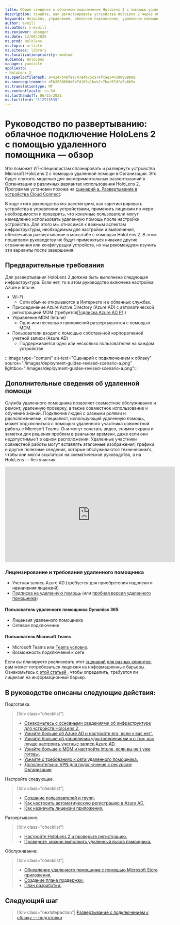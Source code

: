 ```yaml
---
title: Общие сведения о облачном подключении HoloLens 2 с помощью удаленного помощника
description: Узнайте, как регистрировать устройства HoloLens 2 через облачную сеть с помощью удаленного помощника Dynamics 365.
keywords: HoloLens, управление, облачное подключение, удаленное помощник, AAD, Azure AD, MDM, управление мобильными устройствами
author: evmill
ms.author: v-evmill
ms.reviewer: aboeger
ms.date: 12/04/2020
ms.prod: hololens
ms.topic: article
ms.sitesec: library
ms.localizationpriority: medium
audience: HoloLens
manager: yannisle
appliesto:
- HoloLens 2
ms.openlocfilehash: a44247b4afea747e4b75c974fcae344380909989
ms.sourcegitcommit: d5b2080868d6b74169a1bab2c7bad37dfa5a8b5a
ms.translationtype: MT
ms.contentlocale: ru-RU
ms.lasthandoff: 06/25/2021
ms.locfileid: "112923539"
---
```

# <a name="deployment-guide--cloud-connected-hololens-2-with-remote-assist--overview"></a>Руководство по развертыванию: облачное подключение HoloLens 2 с помощью удаленного помощника — обзор

Это поможет ИТ-специалистам спланировать и развернуть устройства Microsoft HoloLens 2 с помощью удаленной помощи в Организации. Это будет служить моделью для экспериментальных развертываний в Организации в различных вариантах использования HoloLens 2. Программа установки похожа на [сценарий а. Развертывание в устройства Cloud Connect](https://docs.microsoft.com/hololens/common-scenarios#scenario-a). 

В ходе этого руководства мы рассмотрим, как зарегистрировать устройства в управлении устройствами, применить лицензии по мере необходимости и проверить, что конечные пользователи могут немедленно использовать удаленную помощь после настройки устройства. Для этого мы относимся к важным аспектам инфраструктуры, необходимым для настройки и выполнения, обеспечивая развертывание в масштабе с помощью HoloLens 2. В этом пошаговом руководству не будут применяться никакие другие ограничения или конфигурации устройств, но мы рекомендуем изучить эти варианты после завершения.

## <a name="prerequisites"></a>Предварительные требования

Для развертывания HoloLens 2 должна быть выполнена следующая инфраструктура. Если нет, то в этом руководство включена настройка Azure и Intune.

- Wi-Fi
    - Сети обычно открываются в Интернете и в облачных службах.
- Присоединение Azure Active Directory (Azure AD) с автоматической регистрацией MDM (требуется[Подписка Azure AD P1](https://docs.microsoft.com/azure/active-directory/fundamentals/active-directory-whatis) )
- Управление MDM (Intune)
    - Одно или несколько приложений развертываются с помощью MDM.
- Пользователи входят с помощью собственной корпоративной учетной записи (Azure AD)
    - Поддерживается одно или несколько пользователей на каждом устройстве.

:::image type="content" alt-text="Сценарий с подключением к облаку" source="./images/deployment-guides-revised-scenario-a.png" lightbox="./images/deployment-guides-revised-scenario-a.png":::


## <a name="learn-about-remote-assist"></a>Дополнительные сведения об удаленной помощи

Служба удаленного помощника позволяет совместное обслуживание и ремонт, удаленную проверку, а также совместное использование и обучение знаний. Подключив людей с разными ролями и расположениями, специалист, использующий удаленную помощь, может подключиться с помощью удаленного участника совместной работы с Microsoft Teams. Они могут сочетать видео, снимки экрана и заметки для решения проблем в реальном времени, даже если они недопустимые&#39;t в одном расположении. Удаленные участники совместной работы могут вставлять эталонные изображения, графики и другие полезные сведения, которые обслуживаются техническим&#39;s, чтобы они могли ссылаться на схематическое руководство, а на HoloLens — без участия.

<iframe width="560" height="315" src="https://www.youtube.com/embed/d3YT8j0yYl0" frameborder="0" allow="accelerometer; autoplay; clipboard-write; encrypted-media; gyroscope; picture-in-picture" allowfullscreen></iframe>

### <a name="remote-assist-licensing-and-requirements"></a>Лицензирование и требования удаленного помощника

- Учетная запись Azure AD (требуется для приобретения подписки и назначения лицензий)
- [Подписка на удаленную помощь](https://docs.microsoft.com/dynamics365/mixed-reality/remote-assist/buy-and-deploy-remote-assist) (или [пробная версия удаленного помощника](https://docs.microsoft.com/dynamics365/mixed-reality/remote-assist/try-remote-assist))
    
#### <a name="dynamics-365-remote-assist-user"></a>Пользователь удаленного помощника Dynamics 365

- Лицензия удаленного помощника
- Сетевое подключение

#### <a name="microsoft-teams-user"></a>Пользователь Microsoft Teams

- Microsoft Teams или [Teams условно](https://products.office.com/microsoft-teams/free).
- Возможность подключения к сети

Если вы планируете реализовать этот [сценарий для разных клиентов](https://docs.microsoft.com/dynamics365/mixed-reality/remote-assist/cross-tenant-overview#scenario-2-leasing-services-to-other-tenants), вам может потребоваться лицензия на информационные барьеры. Ознакомьтесь с [этой статьей](https://docs.microsoft.com/dynamics365/mixed-reality/remote-assist/cross-tenant-licensing-implementation#step-1-determine-if-information-barriers-are-necessary) , чтобы определить, требуется ли лицензия на информационный барьер.

## <a name="in-this-guide-you-will"></a>В руководстве описаны следующие действия:

Подготовка.

> [!div class="checklist"]
> - [Ознакомьтесь с основными сведениями об инфраструктуре для устройств HoloLens 2.](hololens2-cloud-connected-prepare.md#infrastructure-essentials)
> - [Узнайте больше об Azure AD и настройте его, если у вас нет&#39;.](hololens2-cloud-connected-prepare.md#azure-active-directory)
> - [Узнайте больше об управлении удостоверениями и о том, как лучше настроить учетные записи Azure AD.](hololens2-cloud-connected-prepare.md#identity-management)
> - [Узнайте больше о MDM и настройте Intune, если вы не&#39;t уже готовы.](hololens2-cloud-connected-prepare.md#mobile-device-management)
> - [Узнайте о требованиях к сети удаленного помощника.](hololens2-cloud-connected-prepare.md#network)
> - [Дополнительно: VPN для подключения к ресурсам Организации](hololens2-cloud-connected-prepare.md#optional-connect-your-hololens-to-vpn)

Настройте следующее.

> [!div class="checklist"]
> - [Создание пользователей и групп.](hololens2-cloud-connected-configure.md#azure-users-and-groups)
> - [Как настроить автоматическую регистрацию в Azure AD.](hololens2-cloud-connected-configure.md#auto-enrollment-on-hololens-2)
> - [Как назначить лицензии приложения.](hololens2-cloud-connected-configure.md#application-licenses)

Развертывание.

> [!div class="checklist"]
> - [Настройте HoloLens 2 и проверьте регистрацию.](hololens2-cloud-connected-deploy.md#enrollment-validation)
> - [Проверьте, можно выполнить удаленный вызов помощника.](hololens2-cloud-connected-deploy.md#remote-assist-call-validation)

Обслуживание:

> [!div class="checklist"]
> - [Обновление удаленного помощника с помощью Microsoft Store приложения.](hololens2-cloud-connected-maintain.md#updates)
> - [Создание плана поддержки.](hololens2-cloud-connected-maintain.md#support-plan)
> - [План разработки.](hololens2-cloud-connected-maintain.md#development-plan)

## <a name="next-step"></a>Следующий шаг

> [!div class="nextstepaction"]
> [Развертывание с подключением к облаку — подготовка](hololens2-cloud-connected-prepare.md)

